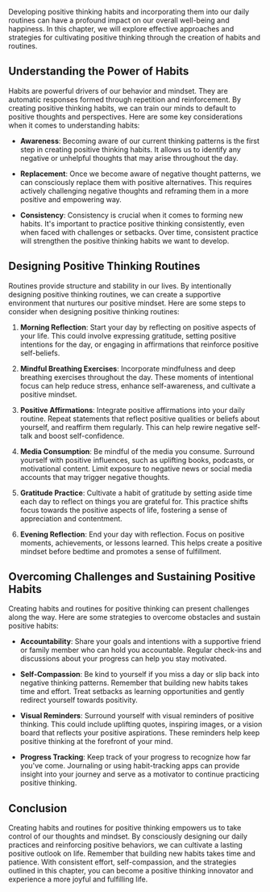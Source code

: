 
Developing positive thinking habits and incorporating them into our daily routines can have a profound impact on our overall well-being and happiness. In this chapter, we will explore effective approaches and strategies for cultivating positive thinking through the creation of habits and routines.

Understanding the Power of Habits
---------------------------------

Habits are powerful drivers of our behavior and mindset. They are automatic responses formed through repetition and reinforcement. By creating positive thinking habits, we can train our minds to default to positive thoughts and perspectives. Here are some key considerations when it comes to understanding habits:

* **Awareness**: Becoming aware of our current thinking patterns is the first step in creating positive thinking habits. It allows us to identify any negative or unhelpful thoughts that may arise throughout the day.

* **Replacement**: Once we become aware of negative thought patterns, we can consciously replace them with positive alternatives. This requires actively challenging negative thoughts and reframing them in a more positive and empowering way.

* **Consistency**: Consistency is crucial when it comes to forming new habits. It's important to practice positive thinking consistently, even when faced with challenges or setbacks. Over time, consistent practice will strengthen the positive thinking habits we want to develop.

Designing Positive Thinking Routines
------------------------------------

Routines provide structure and stability in our lives. By intentionally designing positive thinking routines, we can create a supportive environment that nurtures our positive mindset. Here are some steps to consider when designing positive thinking routines:

1. **Morning Reflection**: Start your day by reflecting on positive aspects of your life. This could involve expressing gratitude, setting positive intentions for the day, or engaging in affirmations that reinforce positive self-beliefs.

2. **Mindful Breathing Exercises**: Incorporate mindfulness and deep breathing exercises throughout the day. These moments of intentional focus can help reduce stress, enhance self-awareness, and cultivate a positive mindset.

3. **Positive Affirmations**: Integrate positive affirmations into your daily routine. Repeat statements that reflect positive qualities or beliefs about yourself, and reaffirm them regularly. This can help rewire negative self-talk and boost self-confidence.

4. **Media Consumption**: Be mindful of the media you consume. Surround yourself with positive influences, such as uplifting books, podcasts, or motivational content. Limit exposure to negative news or social media accounts that may trigger negative thoughts.

5. **Gratitude Practice**: Cultivate a habit of gratitude by setting aside time each day to reflect on things you are grateful for. This practice shifts focus towards the positive aspects of life, fostering a sense of appreciation and contentment.

6. **Evening Reflection**: End your day with reflection. Focus on positive moments, achievements, or lessons learned. This helps create a positive mindset before bedtime and promotes a sense of fulfillment.

Overcoming Challenges and Sustaining Positive Habits
----------------------------------------------------

Creating habits and routines for positive thinking can present challenges along the way. Here are some strategies to overcome obstacles and sustain positive habits:

* **Accountability**: Share your goals and intentions with a supportive friend or family member who can hold you accountable. Regular check-ins and discussions about your progress can help you stay motivated.

* **Self-Compassion**: Be kind to yourself if you miss a day or slip back into negative thinking patterns. Remember that building new habits takes time and effort. Treat setbacks as learning opportunities and gently redirect yourself towards positivity.

* **Visual Reminders**: Surround yourself with visual reminders of positive thinking. This could include uplifting quotes, inspiring images, or a vision board that reflects your positive aspirations. These reminders help keep positive thinking at the forefront of your mind.

* **Progress Tracking**: Keep track of your progress to recognize how far you've come. Journaling or using habit-tracking apps can provide insight into your journey and serve as a motivator to continue practicing positive thinking.

Conclusion
----------

Creating habits and routines for positive thinking empowers us to take control of our thoughts and mindset. By consciously designing our daily practices and reinforcing positive behaviors, we can cultivate a lasting positive outlook on life. Remember that building new habits takes time and patience. With consistent effort, self-compassion, and the strategies outlined in this chapter, you can become a positive thinking innovator and experience a more joyful and fulfilling life.
